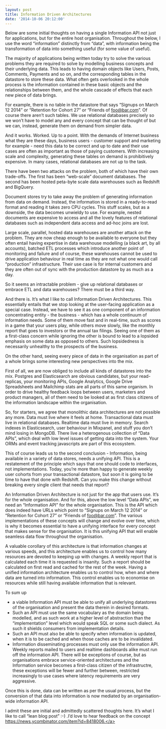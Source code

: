 ```yaml
---
layout: post
title: Information Driven Architectures
date: '2014-10-06 20:12:00'
---
```


Below are some initial thoughts on having a single Information API not just for applications, but for the entire host organisation. Throughout the below, I use the word &ldquo;information&rdquo; distinctly from &ldquo;data&rdquo;, with information being the transformation of data into something useful (for some value of useful).

The majority of applications being written today try to solve the various problems they are required to solve by modelling business concepts and their underlying data. This leads to having domain objects like Users, Posts, Comments, Payments and so on, and the corresponding tables in the datastore to store these data. What often gets overlooked in the whole process is the information contained in these basic objects and the relationships between them, and the whole cascade of effects that each new piece of data brings.

For example, there is no table in the datastore that says &ldquo;Signups on March 12 2014&rdquo; or &ldquo;Retention for Cohort 27&rdquo; or &ldquo;Friends of foo@bar.com&rdquo;. Of course there aren&rsquo;t such tables. We use relational databases precisely so we won&rsquo;t have to model any and every concept that can be thought of but we can, instead, generate them on demand from simpler data.

And it works. Worked. Up to a point. With the demands of Internet business what they are these days, business users - customer support and marketing for example - need this data to be correct and up to date and their use cases are often as important as those of paying customers. With increasing scale and complexity, generating these tables on demand is prohibitively expensive. In many cases, relational databases are not up to the task.

There have been two attacks on the problem, both of which have their own trade-offs. The first has been &ldquo;web-scale&rdquo; document databases. The second has been hosted peta-byte scale data warehouses such as Redshift and BigQuery.

Document stores try to take away the problem of generating information from data on demand. Instead, the information is stored in a ready-to-read format and reading it takes zero CPU cycles. This stuff scales, but as a downside, the data becomes unwieldy to use. For example, nested documents are expensive to access and all the lovely features of relational databases such as independent data access and ad-hoc joins are lost.

Large scale, parallel, hosted data warehouses are another attack on the problem. They are now cheap enough to be available to everyone but they often entail having expertise in data warehouse modelling (a black art, by all accounts), batched ETL processes which introduce another point of monitoring and failure and of course, these warehouses cannot be used to drive application behaviour in real time as they are not what one would call &ldquo;production&rdquo; infrastructure. Their use case is for internal customers and they are often out of sync with the production datastore by as much as a day.

So it seems an intractable problem - give up relational databases or embrace ETL and data warehouses? There must be a third way.

And there is. It&rsquo;s what I like to call Information Driven Architectures. This essentially entails that we stop looking at the user-facing application as a special case. Instead, we have to see it as one component of an information concentrating entity - the business - which has a whole continuum of information needs. Some of them move fast and in real-time, such as scores in a game that your users play, while others move slowly, like the monthly report that goes to investors or the annual tax filings. Seeing one of them as a first-class concern while ignoring the other is bound to lead to a lopsided emphasis on some data as opposed to others. Such lopsidedness is necessarily unhealthy to the prospects of the business.

On the other hand, seeing every piece of data in the organisation as part of a whole brings some interesting new perspectives into the mix.

First of all, we are now obliged to include all kinds of datastores into the mix. Postgres and Elasticsearch are obvious candidates, but your read-replicas, your monitoring APIs, Google Analytics, Google Drive Spreadsheets and Mailchimp stats are all parts of this same organism. In order to drive healthy feedback loops between users, marketers and product managers, all of them need to be looked at as first class citizens of the information landscape within the organisation.

So, for starters, we agree that monolithic data architectures are not possible any more. Data must live where it feels at home. Transactional data must live in relational databases. Realtime data must live in memory. Search indexes in Elasticsearch, user behaviour in Mixpanel, and stuff you don&rsquo;t mind losing in MongoDB. There live a heterogenous collection of &ldquo;Data APIs&rdquo;, which deal with low level issues of getting data into the system. Your ORMs and event tracking javascripts are part of this ecosystem.

This of course leads us to the second conclusion - Information, being available in a variety of data stores, needs a unifying API. This is a restatement of the principle which says that one should code to interfaces, not implementations. Today, you&rsquo;re more than happy to generate weekly user cohorts from your transactional datastore, but soon it is going to be time to have that done with Redshift. Can you make this change without breaking every single client that needs that report?

An Information Driven Architecture is not just for the app that users use. It&rsquo;s for the whole organisation. And for this, above the low level &ldquo;Data APIs&rdquo;, we need an &ldquo;Information API&rdquo; for the whole organisation. This is the API which does indeed have URLs which point to &ldquo;Signups on March 12 2014&rdquo; or &ldquo;Retention for Cohort 27&rdquo; or &ldquo;Friends of foo@bar.com&rdquo;. The various implementations of these concepts will change and evolve over time, which is why it becomes essential to have a unifying interface for every concept that makes sense for the organisation. It is this unifying API that will enable seamless data flow throughout the organisation.

A valuable corollary of this architecture is that information changes at various speeds, and this architecture enables us to control how many resources are devoted to keeping up with changes. A weekly report that is calculated each time it is requested is insanity. Such a report should be calculated on first read and cached for the rest of the week. Having a unified information architecture enables us to control how, when and where data are turned into information. This control enables us to economise on resources while still having available information that is relevant.

To sum up

<ul><li>a viable Information API must be able to unify all underlying datastores of the organisation and present the data therein in desired formats.</li>
<li>Such an API must use the same vocabulary as the domain being modelled, and as such work at a higher level of abstraction than the &ldquo;implementation&rdquo; level which would speak SQL or some such dialect. As such it shields consumers from implementation details.</li>
<li>Such an API must also be able to specify when information is updated, when it is to be cached and when those caches are to be invalidated.</li>
<li>Information disseminating processes must only use the information API. Weekly reports mailed to users and realtime dashboards alike must run off the information API. There will be exceptions of course, but as organisations embrace service-oriented architectures and the Information service becomes a first-class citizen of the infrastructre, these exceptions will be fewer and further between, restricted increasingly to use cases where latency requirements are very aggressive.</li>
</ul>Once this is done, data can be written as per the usual process, but the conversion of that data into information is now mediated by an organisation-wide information API.

I admit these are initial and admittedly scattered thoughts here. It&rsquo;s what I like to call &ldquo;lean blog post&rdquo; :-) .I&rsquo;d love to hear feedback on the concept <a href="https://news.ycombinator.com/item?id=8418006." target="_blank">https://news.ycombinator.com/item?id=8418006.</a>